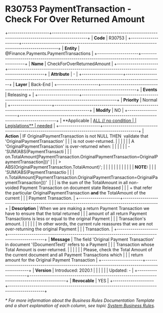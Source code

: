 ﻿---
erp.type: business-rule
erp.entity: Finance.Payments.PaymentTransactions
---

# R30753 PaymentTransaction - Check For Over Returned Amount
+---------------------+------------------------------------------------------------------------------------------------+
| **Code**            | R30753                                                                                         |
+---------------------+------------------------------------------------------------------------------------------------+
| **Entity**          | @Finance.Payments.PaymentTransactions                                                          |
+---------------------+------------------------------------------------------------------------------------------------+
| **Name**            | CheckForOverReturnedAmount                                                                     |
+---------------------+------------------------------------------------------------------------------------------------+
| **Attribute**       | \-                                                                                             |
+---------------------+------------------------------------------------------------------------------------------------+
| **Layer**           | Back-End                                                                                       |
+---------------------+------------------------------------------------------------------------------------------------+
| **Events**          | Releasing +                                                                                    |
+---------------------+------------------------------------------------------------------------------------------------+
| **Priority**        | Normal                                                                                         |
+---------------------+------------------------------------------------------------------------------------------------+
| **Modify**          | NO                                                                                             |
+---------------------+------------------------------------------------------------------------------------------------+
| **Applicable        | [ALL // no condition                                                                           |
| Legislations**      | needed](xref:applicable-legislations)                                                          |
+---------------------+------------------------------------------------------------------------------------------------+
| **Action**          | IF OriginalPaymentTransaction is not NULL THEN  validate that \'OriginalPaymentTransaction\'   |
|                     | is not over-returned.                                                                          |
|                     |                                                                                                |
|                     | A \'OriginalPaymentTransaction\' is over-returned when:                                        |
|                     |                                                                                                |
|                     | -   \'SUM(ABS(PaymentTransacti                                                                 |
|                     | on.TotalAmount\[PaymentTransaction.OriginalPaymentTransaction=OriginalPaymentTransaction\]))\' |
|                     |     \> ABS(OriginalPaymentTransaction.TotalAmount)\';                                          |
|                     |                                                                                                |
|                     |                                                                                                |
|                     |                                                                                                |
|                     | **NOTE:**                                                                                      |
|                     | \'SUM(ABS(PaymentTransactio                                                                    |
|                     | n.TotalAmount\[PaymentTransaction.OriginalPaymentTransaction=OriginalPaymentTransaction\]))\'  |
|                     | is the sum of the TotalAmount in all non-voided Payment Transaction on document state Released |
|                     | + that refer the particular OriginalPaymentTransaction **and** the TotalAmount of the current  |
|                     | Payment Transaction.                                                                           |
+---------------------+------------------------------------------------------------------------------------------------+
| **Description**     | When we are making а return Payment Transaction we have to ensure that the total returned      |
|                     | amount of all return Payment Transactions is less or equal to the original Payment             |
|                     | Transaction\'s amount.                                                                         |
|                     |                                                                                                |
|                     | In other words, the current rule reassures that we are not over-returning the original Payment |
|                     | Transaction.                                                                                   |
+---------------------+------------------------------------------------------------------------------------------------+
| **Message**         | The field \'Original Payment Transaction\' in document \'{DocumentText}\' refers to a Payment  |
|                     | Transaction whose Total Amount is over-returned.                                               |
|                     |                                                                                                |
|                     | Please, check the Total Amount of the current document and all Payment Transactions which      |
|                     | return amount for the Original Payment Transaction                                             |
+---------------------+------------------------------------------------------------------------------------------------+
| **Version**         | Introduced: 2020.1                                                                             |
|                     |                                                                                                |
|                     | Updated: -                                                                                     |
+---------------------+------------------------------------------------------------------------------------------------+
| **Revocable**       | YES                                                                                            |
+---------------------+------------------------------------------------------------------------------------------------+

*\* For more information about the Business Rules Documentation Template and a short explanation of each column, see
topic [System Business Rules](../templates/template-description-system-business-rules.md).*
